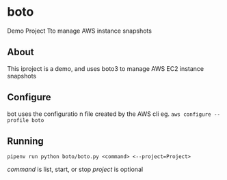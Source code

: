 # boto

Demo Project Tto  manage AWS instance snapshots

## About

This iproject is a demo, and uses boto3 to manage AWS EC2 instance snapshots

## Configure

bot uses the configuratio n file created by the AWS cli eg.
`aws configure --profile boto`

## Running
`pipenv run python boto/boto.py <command> <--project=Project>`

*command* is list, start, or stop
*project* is optional 
